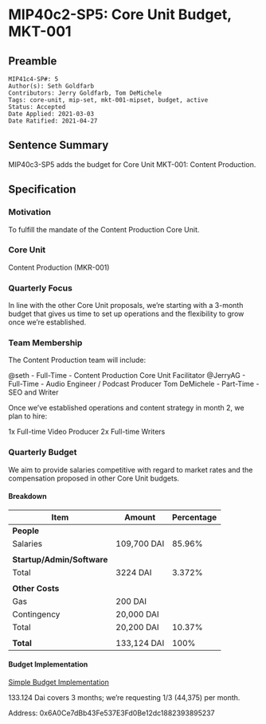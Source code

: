 # MIP40c2-SP5: Core Unit Budget, MKT-001

## Preamble

```
MIP41c4-SP#: 5
Author(s): Seth Goldfarb
Contributors: Jerry Goldfarb, Tom DeMichele
Tags: core-unit, mip-set, mkt-001-mipset, budget, active
Status: Accepted
Date Applied: 2021-03-03
Date Ratified: 2021-04-27
```

## Sentence Summary

MIP40c3-SP5 adds the budget for Core Unit MKT-001: Content Production.

## Specification

### Motivation

To fulfill the mandate of the Content Production Core Unit.

### Core Unit

Content Production (MKR-001)

### Quarterly Focus

In line with the other Core Unit proposals, we’re starting with a 3-month budget that gives us time to set up operations and the flexibility to grow once we’re established.

### Team Membership

The Content Production team will include:

@seth - Full-Time - Content Production Core Unit Facilitator
@JerryAG - Full-Time - Audio Engineer / Podcast Producer
Tom DeMichele - Part-Time - SEO and Writer

Once we’ve established operations and content strategy in month 2, we plan to hire:

1x Full-time Video Producer
2x Full-time Writers

### Quarterly Budget

We aim to provide salaries competitive with regard to market rates and the compensation proposed in other Core Unit budgets.

#### Breakdown

| Item | Amount | Percentage |
| --- | --- | ---
| **People** |
|Salaries | 109,700 DAI | 85.96% |
|||
|**Startup/Admin/Software**||
| Total | 3224 DAI | 3.372% |
|||
|**Other Costs**||
|Gas|200 DAI|
|Contingency|20,000 DAI|
| Total | 20,200 DAI | 10.37% |
|||
|**Total**|133,124 DAI| 100% |

#### Budget Implementation
[Simple Budget Implementation](https://mips.makerdao.com/mips/details/60626de7e65b747f996b3d78#simple-budget-implementations)

133.124 Dai covers 3 months; we’re requesting 1/3 (44,375) per month.

Address: 0x6A0Ce7dBb43Fe537E3Fd0Be12dc1882393895237
